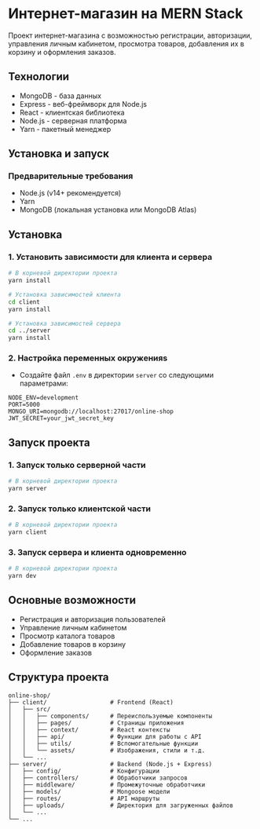 # Интернет-магазин на MERN Stack

Проект интернет-магазина с возможностью регистрации, авторизации, управления личным кабинетом, просмотра товаров, добавления их в корзину и оформления заказов.

## Технологии

- MongoDB - база данных
- Express - веб-фреймворк для Node.js
- React - клиентская библиотека
- Node.js - серверная платформа
- Yarn - пакетный менеджер

## Установка и запуск

### Предварительные требования

- Node.js (v14+ рекомендуется)
- Yarn
- MongoDB (локальная установка или MongoDB Atlas)

## Установка

### 1. Установить зависимости для клиента и сервера

```bash
# В корневой директории проекта
yarn install

# Установка зависимостей клиента
cd client
yarn install

# Установка зависимостей сервера
cd ../server
yarn install
```

### 2. Настройка переменных окруженияs

- Создайте файл `.env` в директории `server` со следующими параметрами:

```.env
NODE_ENV=development
PORT=5000
MONGO_URI=mongodb://localhost:27017/online-shop
JWT_SECRET=your_jwt_secret_key
```

## Запуск проекта

### 1. Запуск только серверной части

```bash
# В корневой директории проекта
yarn server
```

### 2. Запуск только клиентской части

```bash
# В корневой директории проекта
yarn client
```

### 3. Запуск сервера и клиента одновременно

```bash
# В корневой директории проекта
yarn dev
```

## Основные возможности

- Регистрация и авторизация пользователей
- Управление личным кабинетом
- Просмотр каталога товаров
- Добавление товаров в корзину
- Оформление заказов

## Структура проекта

```tree
online-shop/
├── client/                  # Frontend (React)
│   ├── src/
│   │   ├── components/      # Переиспользуемые компоненты
│   │   ├── pages/           # Страницы приложения
│   │   ├── context/         # React контексты
│   │   ├── api/             # Функции для работы с API
│   │   ├── utils/           # Вспомогательные функции
│   │   └── assets/          # Изображения, стили и т.д.
│   └── ...
├── server/                  # Backend (Node.js + Express)
│   ├── config/              # Конфигурации 
│   ├── controllers/         # Обработчики запросов
│   ├── middleware/          # Промежуточные обработчики
│   ├── models/              # Mongoose модели
│   ├── routes/              # API маршруты
│   ├── uploads/             # Директория для загруженных файлов
│   └── ...
└── ...
```
